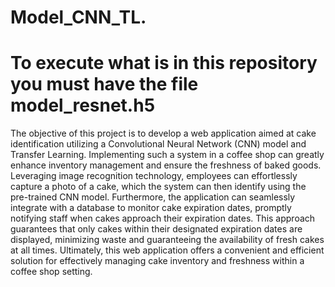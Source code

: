 # Model_CNN_TL. 
# To execute what is in this repository you must have the file model_resnet.h5
 The objective of this project is to develop a web application aimed at cake identification utilizing a Convolutional Neural Network (CNN) model and Transfer Learning. Implementing such a system in a coffee shop can greatly enhance inventory management and ensure the freshness of baked goods. Leveraging image recognition technology, employees can effortlessly capture a photo of a cake, which the system can then identify using the pre-trained CNN model. Furthermore, the application can seamlessly integrate with a database to monitor cake expiration dates, promptly notifying staff when cakes approach their expiration dates. This approach guarantees that only cakes within their designated expiration dates are displayed, minimizing waste and guaranteeing the availability of fresh cakes at all times. Ultimately, this web application offers a convenient and efficient solution for effectively managing cake inventory and freshness within a coffee shop setting.
